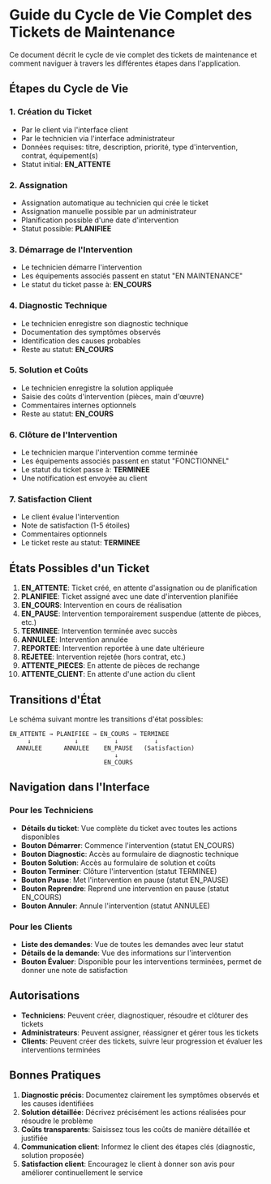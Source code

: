 # Guide du Cycle de Vie Complet des Tickets de Maintenance

Ce document décrit le cycle de vie complet des tickets de maintenance et comment naviguer à travers les différentes étapes dans l'application.

## Étapes du Cycle de Vie

### 1. Création du Ticket
- Par le client via l'interface client
- Par le technicien via l'interface administrateur
- Données requises: titre, description, priorité, type d'intervention, contrat, équipement(s)
- Statut initial: **EN_ATTENTE**

### 2. Assignation
- Assignation automatique au technicien qui crée le ticket
- Assignation manuelle possible par un administrateur
- Planification possible d'une date d'intervention
- Statut possible: **PLANIFIEE**

### 3. Démarrage de l'Intervention
- Le technicien démarre l'intervention
- Les équipements associés passent en statut "EN MAINTENANCE"
- Le statut du ticket passe à: **EN_COURS**

### 4. Diagnostic Technique
- Le technicien enregistre son diagnostic technique
- Documentation des symptômes observés
- Identification des causes probables
- Reste au statut: **EN_COURS**

### 5. Solution et Coûts
- Le technicien enregistre la solution appliquée
- Saisie des coûts d'intervention (pièces, main d'œuvre)
- Commentaires internes optionnels
- Reste au statut: **EN_COURS**

### 6. Clôture de l'Intervention
- Le technicien marque l'intervention comme terminée
- Les équipements associés passent en statut "FONCTIONNEL"
- Le statut du ticket passe à: **TERMINEE**
- Une notification est envoyée au client

### 7. Satisfaction Client
- Le client évalue l'intervention
- Note de satisfaction (1-5 étoiles)
- Commentaires optionnels
- Le ticket reste au statut: **TERMINEE**

## États Possibles d'un Ticket

1. **EN_ATTENTE**: Ticket créé, en attente d'assignation ou de planification
2. **PLANIFIEE**: Ticket assigné avec une date d'intervention planifiée
3. **EN_COURS**: Intervention en cours de réalisation
4. **EN_PAUSE**: Intervention temporairement suspendue (attente de pièces, etc.)
5. **TERMINEE**: Intervention terminée avec succès
6. **ANNULEE**: Intervention annulée
7. **REPORTEE**: Intervention reportée à une date ultérieure
8. **REJETEE**: Intervention rejetée (hors contrat, etc.)
9. **ATTENTE_PIECES**: En attente de pièces de rechange
10. **ATTENTE_CLIENT**: En attente d'une action du client

## Transitions d'État

Le schéma suivant montre les transitions d'état possibles:

```
EN_ATTENTE → PLANIFIEE → EN_COURS → TERMINEE
     ↓            ↓          ↓          ↓
  ANNULEE      ANNULEE    EN_PAUSE   (Satisfaction)
                             ↓
                          EN_COURS
```

## Navigation dans l'Interface

### Pour les Techniciens
- **Détails du ticket**: Vue complète du ticket avec toutes les actions disponibles
- **Bouton Démarrer**: Commence l'intervention (statut EN_COURS)
- **Bouton Diagnostic**: Accès au formulaire de diagnostic technique
- **Bouton Solution**: Accès au formulaire de solution et coûts
- **Bouton Terminer**: Clôture l'intervention (statut TERMINEE)
- **Bouton Pause**: Met l'intervention en pause (statut EN_PAUSE)
- **Bouton Reprendre**: Reprend une intervention en pause (statut EN_COURS)
- **Bouton Annuler**: Annule l'intervention (statut ANNULEE)

### Pour les Clients
- **Liste des demandes**: Vue de toutes les demandes avec leur statut
- **Détails de la demande**: Vue des informations sur l'intervention
- **Bouton Évaluer**: Disponible pour les interventions terminées, permet de donner une note de satisfaction

## Autorisations

- **Techniciens**: Peuvent créer, diagnostiquer, résoudre et clôturer des tickets
- **Administrateurs**: Peuvent assigner, réassigner et gérer tous les tickets
- **Clients**: Peuvent créer des tickets, suivre leur progression et évaluer les interventions terminées

## Bonnes Pratiques

1. **Diagnostic précis**: Documentez clairement les symptômes observés et les causes identifiées
2. **Solution détaillée**: Décrivez précisément les actions réalisées pour résoudre le problème
3. **Coûts transparents**: Saisissez tous les coûts de manière détaillée et justifiée
4. **Communication client**: Informez le client des étapes clés (diagnostic, solution proposée)
5. **Satisfaction client**: Encouragez le client à donner son avis pour améliorer continuellement le service
